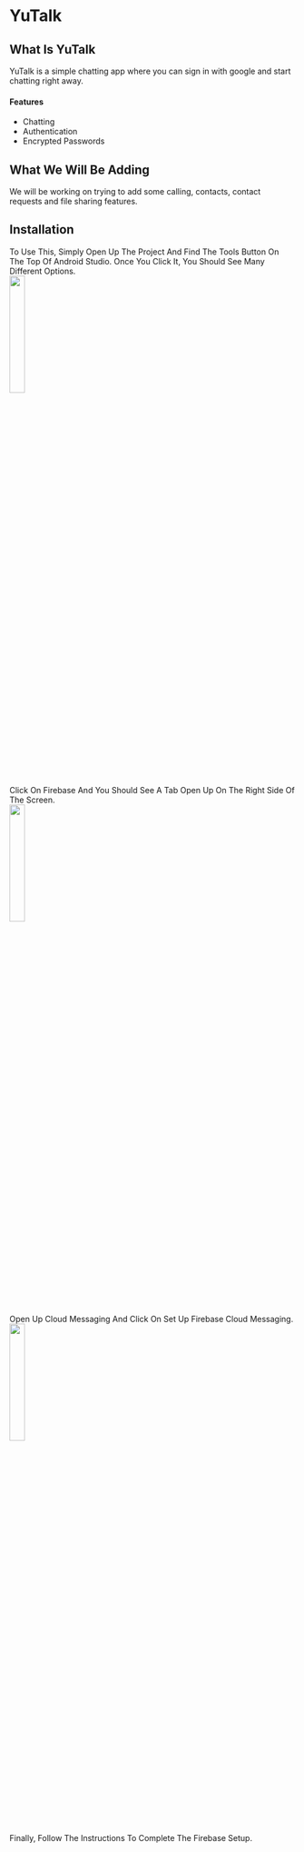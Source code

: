 # YuTalk
## What Is YuTalk
YuTalk is a simple chatting app where you can sign in with google and start chatting right away.
#### Features
* Chatting
* Authentication
* Encrypted Passwords
## What We Will Be Adding
We will be working on trying to add some calling, contacts, contact requests and file sharing features.
## Installation
To Use This, Simply Open Up The Project And Find The Tools Button On The Top Of Android Studio. Once You Click It, You Should See 
Many Different Options.       
<img src="https://user-images.githubusercontent.com/24327117/38721206-2eb39e72-3f34-11e8-9881-e3a2ab07922a.JPG" width="23%"></img>              
Click On Firebase And You Should See A Tab Open Up On The Right Side Of The Screen.      
<img src="https://user-images.githubusercontent.com/24327117/38721212-32817bb4-3f34-11e8-9540-5a32b7028d2b.JPG" width="23%">           
Open Up Cloud Messaging And Click On Set Up Firebase Cloud Messaging.      
<img src="https://user-images.githubusercontent.com/24327117/38721214-33e225b2-3f34-11e8-90f5-b0abac4c93b1.JPG" width="23%">       
Finally, Follow The Instructions To Complete The Firebase Setup.
